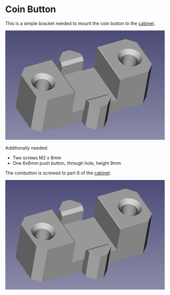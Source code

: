 # Coin Button

This is a simple bracket needed to mount the coin button to the
[cabinet](../cabinet).

![CAD](coinbutton.png)

Additionally needed:

- Two screws M2 x 8mm
- One 6x6mm push button, through hole, height 9mm

The coinbutton is screwed to part 6 of the [cabinet](../cabinet).

![Photo](coinbutton.png)
